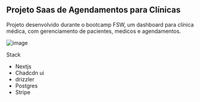 ## Projeto Saas de Agendamentos para Clínicas

Projeto desenvolvido durante o bootcamp FSW, um dashboard para clínica médica, com gerenciamento de pacientes, medicos e agendamentos.

![image](https://github.com/user-attachments/assets/78ad453a-3a6a-4d8b-b403-8cb95fa7efa8)

Stack

- Nextjs
- Chadcdn ui
- drizzler
- Postgres
- Stripe


